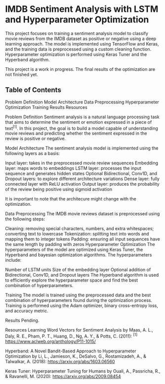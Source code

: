 # IMDB Sentiment Analysis with LSTM and Hyperparameter Optimization
This project focuses on training a sentiment analysis model to classify movie reviews from the IMDB dataset as positive or negative using a deep learning approach. The model is implemented using TensorFlow and Keras, and the training data is preprocessed using a custom cleaning function. Hyperparameter optimization is performed using Keras Tuner and the Hyperband algorithm.

This project is a work in progress. The final results of the optimization are not finished yet. 

## Table of Contents
Problem Definition
Model Architecture
Data Preprocessing
Hyperparameter Optimization
Training
Results
Resources

Problem Definition <a name="problem-definition"></a>
Sentiment analysis is a natural language processing task that aims to determine the sentiment or emotion expressed in a piece of text<sup>[1]</sup>. In this project, the goal is to build a model capable of understanding movie reviews and predicting whether the sentiment expressed in the review is positive or negative.

Model Architecture <a name="model-architecture"></a>
The sentiment analysis model is implemented using the following layers as a basis:

Input layer: takes in the preprocessed movie review sequences
Embedding layer: maps words to embeddings
LSTM layer: processes the input sequence and generates hidden states
Optional Bidirectional, Conv1D, and Dropout layers: to explore different architecture variations
Dense layer: fully connected layer with ReLU activation
Output layer: produces the probability of the review being positive using sigmoid activation

It is important to note that the architecure might change with the optimization.


Data Preprocessing <a name="data-preprocessing"></a>
The IMDB movie reviews dataset is preprocessed using the following steps:

Cleaning: removing special characters, numbers, and extra whitespaces; converting text to lowercase
Tokenization: splitting text into words and mapping them to integer tokens
Padding: ensuring all input sequences have the same length by padding with zeros
Hyperparameter Optimization <a name="hyperparameter-optimization"></a>
The hyperparameters of the model are optimized using Keras Tuner, the Hyperband and bayesian optimization algorithms. The hyperparameters include:

Number of LSTM units
Size of the embedding layer
Optional addition of Bidirectional, Conv1D, and Dropout layers
The Hyperband algorithm is used to efficiently explore the hyperparameter space and find the best combination of hyperparameters.

Training <a name="training"></a>
The model is trained using the preprocessed data and the best combination of hyperparameters found during the optimization process. Training is performed using the Adam optimizer, binary cross-entropy loss, and accuracy metric.

Results <a name="results"></a>
Pending.

Resources <a name="resources"></a>
Learning Word Vectors for Sentiment Analysis by Maas, A. L., Daly, R. E., Pham, P. T., Huang, D., Ng, A. Y., & Potts, C. (2011): <sup>[1]</sup>
https://www.aclweb.org/anthology/P11-1015/

Hyperband: A Novel Bandit-Based Approach to Hyperparameter Optimization by Li, L., Jamieson, K., DeSalvo, G., Rostamizadeh, A., & Talwalkar, A. (2018):
https://arxiv.org/abs/1603.06560

Keras Tuner: Hyperparameter Tuning for Humans by Ouali, A., Passricha, R., & Ravanelli, M. (2020):
https://arxiv.org/abs/2009.08454
